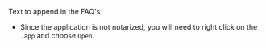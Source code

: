 Text to append in the FAQ's
* Since the application is not notarized, you will need to right click on the `.app` and choose `Open`.